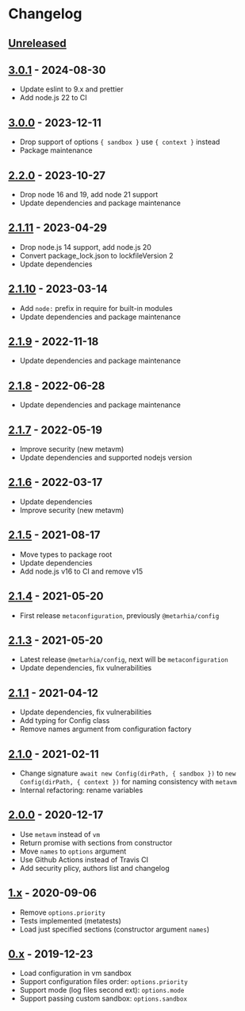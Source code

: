 # Changelog

## [Unreleased][unreleased]

## [3.0.1][] - 2024-08-30

- Update eslint to 9.x and prettier
- Add node.js 22 to CI

## [3.0.0][] - 2023-12-11

- Drop support of options `{ sandbox }` use `{ context }` instead
- Package maintenance

## [2.2.0][] - 2023-10-27

- Drop node 16 and 19, add node 21 support
- Update dependencies and package maintenance

## [2.1.11][] - 2023-04-29

- Drop node.js 14 support, add node.js 20
- Convert package_lock.json to lockfileVersion 2
- Update dependencies

## [2.1.10][] - 2023-03-14

- Add `node:` prefix in require for built-in modules
- Update dependencies and package maintenance

## [2.1.9][] - 2022-11-18

- Update dependencies and package maintenance

## [2.1.8][] - 2022-06-28

- Update dependencies and package maintenance

## [2.1.7][] - 2022-05-19

- Improve security (new metavm)
- Update dependencies and supported nodejs version

## [2.1.6][] - 2022-03-17

- Update dependencies
- Improve security (new metavm)

## [2.1.5][] - 2021-08-17

- Move types to package root
- Update dependencies
- Add node.js v16 to CI and remove v15

## [2.1.4][] - 2021-05-20

- First release `metaconfiguration`, previously `@metarhia/config`

## [2.1.3][] - 2021-05-20

- Latest release `@metarhia/config`, next will be `metaconfiguration`
- Update dependencies, fix vulnerabilities

## [2.1.1][] - 2021-04-12

- Update dependencies, fix vulnerabilities
- Add typing for Config class
- Remove names argument from configuration factory

## [2.1.0][] - 2021-02-11

- Change signature `await new Config(dirPath, { sandbox })` to
  `new Config(dirPath, { context })` for naming consistency with `metavm`
- Internal refactoring: rename variables

## [2.0.0][] - 2020-12-17

- Use `metavm` instead of `vm`
- Return promise with sections from constructor
- Move `names` to `options` argument
- Use Github Actions instead of Travis CI
- Add security plicy, authors list and changelog

## [1.x][] - 2020-09-06

- Remove `options.priority`
- Tests implemented (metatests)
- Load just specified sections (constructor argument `names`)

## [0.x][] - 2019-12-23

- Load configuration in vm sandbox
- Support configuration files order: `options.priority`
- Support mode (log files second ext): `options.mode`
- Support passing custom sandbox: `options.sandbox`

[unreleased]: https://github.com/metarhia/metaconfiguration/compare/v3.0.1...HEAD
[3.0.1]: https://github.com/metarhia/metaconfiguration/compare/v3.0.0...v3.0.1
[3.0.0]: https://github.com/metarhia/metaconfiguration/compare/v2.2.0...v3.0.0
[2.2.0]: https://github.com/metarhia/metaconfiguration/compare/v2.1.11...v2.2.0
[2.1.11]: https://github.com/metarhia/metaconfiguration/compare/v2.1.10...v2.1.11
[2.1.10]: https://github.com/metarhia/metaconfiguration/compare/v2.1.9...v2.1.10
[2.1.9]: https://github.com/metarhia/metaconfiguration/compare/v2.1.8...v2.1.9
[2.1.8]: https://github.com/metarhia/metaconfiguration/compare/v2.1.7...v2.1.8
[2.1.7]: https://github.com/metarhia/metaconfiguration/compare/v2.1.6...v2.1.7
[2.1.6]: https://github.com/metarhia/metaconfiguration/compare/v2.1.5...v2.1.6
[2.1.5]: https://github.com/metarhia/metaconfiguration/compare/v2.1.4...v2.1.5
[2.1.4]: https://github.com/metarhia/metaconfiguration/compare/v2.1.3...v2.1.4
[2.1.3]: https://github.com/metarhia/metaconfiguration/compare/v2.1.1...v2.1.3
[2.1.1]: https://github.com/metarhia/metaconfiguration/compare/v2.1.0...v2.1.1
[2.1.0]: https://github.com/metarhia/metaconfiguration/compare/v2.0.0...v2.1.0
[2.0.0]: https://github.com/metarhia/metaconfiguration/compare/v1.x...v2.0.0
[1.x]: https://github.com/metarhia/metaconfiguration/compare/v0.x...v1.x
[0.x]: https://github.com/metarhia/metaconfiguration/releases/tag/v0.x
